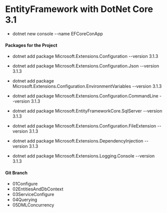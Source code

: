 # EntityFramework with DotNet Core 3.1

- dotnet new console --name EFCoreConApp

#### Packages for the Project

- dotnet add package Microsoft.Extensions.Configuration --version 3.1.3
- dotnet add package Microsoft.Extensions.Configuration.Json --version 3.1.3
- dotnet add package Microsoft.Extensions.Configuration.EnvironmentVariables --version 3.1.3
- dotnet add package Microsoft.Extensions.Configuration.CommandLine --version 3.1.3

- dotnet add package Microsoft.EntityFrameworkCore.SqlServer --version 3.1.3
- dotnet add package Microsoft.Extensions.Configuration.FileExtension --version 3.1.3
- dotnet add package Microsoft.Extensions.DependencyInjection --version 3.1.3

- dotnet add package Microsoft.Extensions.Logging.Console --version 3.1.3

#### Git Branch

- 01Configure
- 02EntitiesAndDbContext
- 03ServiceConfigure
- 04Querying
- 05DMLConcurrency

